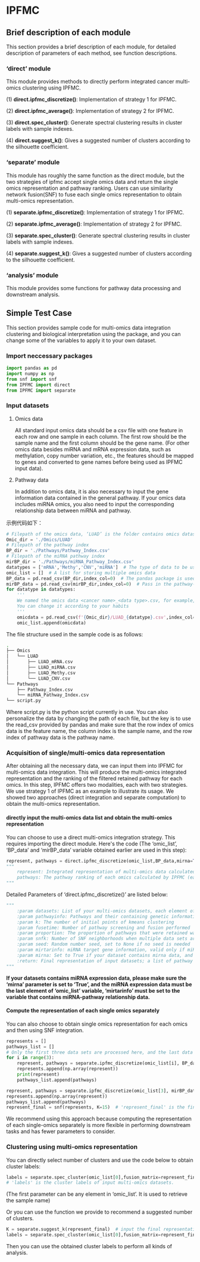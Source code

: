 # IPFMC

## Brief description of each module

This section provides a brief description of each module, for detailed description of parameters of each method, see function descriptions.

### ‘direct’ module

This module provides methods to directly perform integrated cancer multi-omics clustering using IPFMC.

(1) **direct.ipfmc_discretize()**: Implementation of strategy 1 for IPFMC.

(2) **direct.ipfmc_average()**: Implementation of strategy 2 for IPFMC.

(3) **direct.spec_cluster()**: Generate spectral clustering results in cluster labels with sample indexes.

(4) **direct.suggest_k()**: Gives a suggested number of clusters according to the silhouette coefficient.

### ‘separate’ module

This module has roughly the same function as the direct module, but the two strategies of ipfmc accept single omics data and return the single omics representation and pathway ranking. Users can use similarity network fusion(SNF) to fuse each single omics representation to obtain multi-omics representation.

(1) **separate.ipfmc_discretize()**: Implementation of strategy 1 for IPFMC.

(2) **separate.ipfmc_average()**: Implementation of strategy 2 for IPFMC.

(3) **separate.spec_cluster()**: Generate spectral clustering results in cluster labels with sample indexes.

(4) **separate.suggest_k()**: Gives a suggested number of clusters according to the silhouette coefficient.

### ‘analysis’ module

This module provides some functions for pathway data processing and downstream analysis.

## Simple Test Case

This section provides sample code for multi-omics data integration clustering and biological interpretation using the package, and you can change some of the variables to apply it to your own dataset.

### Import neccessary packages

```python
import pandas as pd
import numpy as np
from snf import snf
from IPFMC import direct
from IPFMC import separate
```

### Input datasets

1. Omics data

   All standard input omics data should be a csv file with one feature in each row and one sample in each column. The first row should be the sample name and the first column should be the gene name. (For other omics data besides miRNA and mRNA expression data, such as methylation, copy number variation, etc., the features should be mapped to genes and converted to gene names before being used as IPFMC input data).

2. Pathway data

   In addition to omics data, it is also necessary to input the gene information data contained in the general pathway. If your omics data includes miRNA omics, you also need to input the corresponding relationship data between miRNA and pathway.

示例代码如下：

```python
# Filepath of the omics data, ‘LUAD’ is the folder contains omics datas of LUAD cancer
Omic_dir = './Omics/LUAD'  
# Filepath of the pathway index
BP_dir = './Pathways/Pathway_Index.csv'
# Filepath of the miRNA pathway index
mirBP_dir = './Pathways/miRNA_Pathway_Index.csv'
datatypes = ['mRNA','Methy','CNV','miRNA']  # The type of data to be used in the experiment
omic_list = []  # A list for storing multiple omics data
BP_data = pd.read_csv(BP_dir,index_col=0)  # The pandas package is used to pass in the pathway data
mirBP_data = pd.read_csv(mirBP_dir,index_col=0)  # Pass in the pathway-mirna relationship data
for datatype in datatypes:
    '''
    We named the omics data <cancer name>_<data type>.csv, for example, LUAD_mRNA.csv
    You can change it according to your habits
    '''
    omicdata = pd.read_csv(f'{Omic_dir}/LUAD_{datatype}.csv',index_col=0)
    omic_list.append(omicdata)
```

The file structure used in the sample code is as follows:

```bash
.
├── Omics
│   └── LUAD
│       ├── LUAD_mRNA.csv
│       ├── LUAD_miRNA.csv
│       ├── LUAD_Methy.csv
│       └── LUAD_CNV.csv
└── Pathways
    ├── Pathway_Index.csv
    └── miRNA_Pathway_Index.csv
└── script.py
```

Where script.py is the python script currently in use. You can also personalize the data by changing the path of each file, but the key is to use the read_csv provided by pandas and make sure that the row index of omics data is the feature name, the column index is the sample name, and the row index of pathway data is the pathway name.

### Acquisition of single/multi-omics data representation

After obtaining all the necessary data, we can input them into IPFMC for multi-omics data integration. This will produce the multi-omics integrated representation and the ranking of the filtered retained pathway for each omics. In this step, IPFMC offers two modalities, each with two strategies. We use strategy 1 of IPFMC as an example to illustrate its usage. We showed two approaches (direct integration and separate computation) to obtain the multi-omics representation.

#### directly input the multi-omics data list and obtain the multi-omics representation 

You can choose to use a direct multi-omics integration strategy. This requires importing the direct module. Here's the code (The ‘omic_list’, ‘BP_data’ and ‘mirBP_data’ variable obtained earlier are used in this step):

```python
represent, pathways = direct.ipfmc_discretize(omic_list,BP_data,mirna=True,mirtarinfo=mirBP_data)
"""
	represent: Integrated representation of multi-omics data calculated by IPFMC
	pathways: The pathway ranking of each omics calculated by IPFMC (each omics has a path ranking), in the same order as the order of the omics in the input omic_list
"""
```

Detailed Parameters of ‘direct.ipfmc_discretize()’ are listed below:

```python
"""
    :param datasets: List of your multi-omics datasets, each element of the list should be a pandas dataframe.
    :param pathwayinfo: Pathways and their containing genetic information.
    :param k: The number of initial points of kmeans clustering
    :param fusetime: Number of pathway screening and fusion performed
    :param proportion: The proportion of pathways that were retained was fused at each iteration
    :param snfk: Number of SNF neighborhoods when multiple data sets are fused
    :param seed: Random number seed, set to None if no seed is needed
    :param mirtarinfo: miRNA target gene information, valid only if miRNA data is included in the dataset
    :param mirna: Set to True if your dataset contains mirna data, and False otherwise
    :return: Final representation of input datasets; a list of pathway rankings of each dataset.
"""
```

**If your datasets contains miRNA expression data, please make sure the ‘mirna’ parameter is set to ‘True’, and the miRNA expression data must be the last element of ‘omic_list’ variable, ‘mirtarinfo’ must be set to the variable that contains miRNA-pathway relationship data.**

#### Compute the representation of each single omics separately

You can also choose to obtain single omics representation for each omics and then using SNF integration. 

```python
represents = []
pathways_list = []
# Only the first three data sets are processed here, and the last data set is miRNA, which needs to be processed separately
for i in range(3):  
    represent, pathways = separate.ipfmc_discretize(omic_list[i], BP_data)
    represents.append(np.array(represent))
    print(represent)
    pathways_list.append(pathways)

represent, pathways = separate.ipfmc_discretize(omic_list[3], mirBP_data)  # Here processes miRNA dataset
represents.append(np.array(represent))
pathways_list.append(pathways)
represent_final = snf(represents, K=15)  # 'represent_final' is the final multi-omics representation
```

We recommend using this approach because computing the representation of each single-omics separately is more flexible in performing downstream tasks and has fewer parameters to consider.

### Clustering using multi-omics representation

You can directly select number of clusters and use the code below to obtain cluster labels:

```python
labels = separate.spec_cluster(omic_list[0],fusion_matrix=represent_final,k=4)  # Here we set number of clusters to 4
# 'labels' is the cluster labels of input multi-omics datasets.
```

(The first parameter can be any element in ‘omic_list’. It is used to retrieve the sample name)

Or you can use the function we provide to recommend a suggested number of clusters.

```python
K = separate.suggest_k(represent_final)  # input the final representation, and this function will give a suggested cluster
labels = separate.spec_cluster(omic_list[0],fusion_matrix=represent_final,k=K)
```

Then you can use the obtained cluster labels to perform all kinds of analysis.
